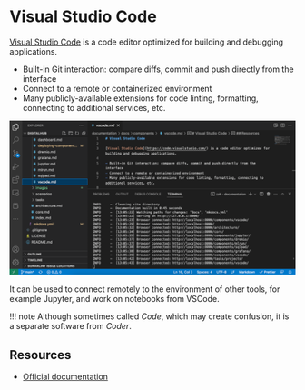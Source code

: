 # Visual Studio Code

[Visual Studio Code](https://code.visualstudio.com/) is a code editor optimized for building and debugging applications.

- Built-in Git interaction: compare diffs, commit and push directly from the interface
- Connect to a remote or containerized environment
- Many publicly-available extensions for code linting, formatting, connecting to additional services, etc.

![VSCode interface image](../images/vscode.png)

It can be used to connect remotely to the environment of other tools, for example Jupyter, and work on notebooks from VSCode.

!!! note
    Although sometimes called *Code*, which may create confusion, it is a separate software from *Coder*.

## Resources

- [Official documentation](https://code.visualstudio.com/docs)